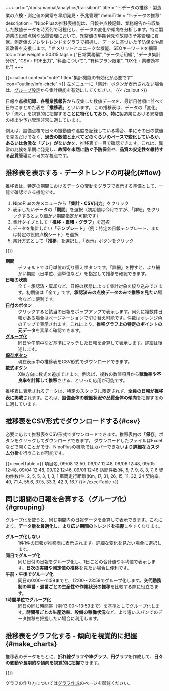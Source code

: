 +++
url = "/docs/manual/analytics/transition/"
title = "📉データの推移 - 製造業の点検・測定値の異常を早期発見・予兆管理" 
menuTitle = "📉データの推移"
description = "NipoPlusの推移表機能は、日報や点検記録、業務報告から収集した数値データを時系列で可視化し、データの変化や傾向を分析します。特に製造業の設備点検や品質管理において、異常値の早期発見や故障の予兆管理に貢献。測定値のブレやトレンドをグラフで把握し、データに基づいた予防保全や品質改善を支援します。" # メリットとユニークな機能、SEOキーワードを網羅
toc = true
weight = 50315
tags = ["日常業務編", "データ活用編", "データ集計分析", "CSV・PDF出力", "料金について", "有料プラン限定", "DX化・業務効率化"]
+++

{{< callout context="note" title="集計機能の有効化が必要です" icon="outline/info-circle" >}}
左メニューに「集計」ボタンが表示されない場合は、[グループ設定](/docs/setup/setting-group/#optionalFunction)から集計機能を有効にしてください。
{{< /callout >}}

日報や<strong>点検記録、各種業務報告</strong>から収集した数値データを、最新日付順に並べて日毎にまとめた表を「<strong>推移表</strong>」といいます。
この推移表は、データの「変化」や「流れ」を視覚的に把握する**ことに特化しており、特に**製造業における異常値の検出や予兆管理非常に適しています。

例えば、設備点検で日々の振動値や温度を記録している場合、単にその日の数値を見るだけでなく、**過去の数値と比べてどのくらいのペースで変化しているか、あるいは急激な「ブレ」がないか**を、推移表で一目で確認できます。これは、異常の兆候を早期に発見し、**故障を未然に防ぐ予防保全**や、**品質の安定性を維持する品質管理**に不可欠な視点です。

## 推移表を表示する - データトレンドの可視化{#flow}

推移表は、特定の期間におけるデータの変動をグラフで表示する準備として、一覧で確認できる機能です。

1.  NipoPlusの左メニューから「<strong>集計・CSV出力</strong>」をクリック
2.  表示したいデータの「<strong>期間</strong>」を選択（初期値は今月ですが、「詳細」をクリックするとより細かい期間指定が可能です）
3.  集計タイプとして「<strong>推移・累積・グラフ</strong>」を選択
4.  データを集計したい「<strong>テンプレート</strong>」（例：特定の日報テンプレート、または特定の設備点検シート）を選択
5.  集計方式として「<strong>推移</strong>」を選択し、「表示」ボタンをクリック

{{<iTablet filename="img/flow" msg="推移表は、生産数の日々の変動、設備点検の測定値の推移、品質管理における不良率の傾向など、データの流れや異常な値を見つけるのに適しています" alice="pc">}}

<dl class="basic">
<dt><strong>期間</strong></dt>
<dd>デフォルトでは月単位の切り替えボタンです。「詳細」を押すと、より細かい期間（日単位、週単位など）を指定して推移を確認できます。</dd>
<dt><strong>日報の状態</strong></dt>
<dd>全て・承認済・棄却など、日報の状態によって集計対象を絞り込みできます。初期値は「全て」です。<strong>承認済みの点検データのみで推移を見たい</strong>場合などに便利です。</dd>
<dt><strong>日付のボタン</strong></dt>
<dd>クリックすると該当の日報をポップアップで表示します。同列に複数件日報がある場合はページネーションで切り替え可能です。件数はオレンジ色のチップで表示されます。これにより、<strong>推移グラフ上の特定のポイントの元データ</strong>を素早く確認できます。</dd>
<dt><a href="#grouping"><strong>グループ化</strong></a></dt>
<dd>同日や午前中など基準にマッチした日報を合算して表示します。詳細は後述します。</dd>
<dt><a href="#csv"><strong>保存ボタン</strong></a></dt>
<dd>現在表示中の推移表をCSV形式でダウンロードできます。</dd>
<dt><strong>数式ボタン</strong></dt>
<dd>X軸方向に数式を追加できます。例えば、複数の数値項目から<strong>稼働率や不良率を計算して推移</strong>させる、といった応用が可能です。</dd>
</dl>

推移表に表示されるデータは、特定のスタッフに限定されず、**全員の日報が推移表に掲載**されます。これは、<strong>設備全体の稼働状況や品質全体の傾向</strong>を把握するのに適しています。

## 推移表をCSV形式でダウンロードする{#csv}

必要に応じて推移表をCSV形式でダウンロードできます。推移表内の「<strong>保存</strong>」ボタンをクリックしてダウンロードできます。
ダウンロードしたファイルはExcelなどで開くことができ、NipoPlusの機能ではカバーできない**より詳細なカスタム分析**を行うことが可能です。

{{< excelTable >}}
項目名, 09/08 12:50, 09/07 12:48, 09/06 12:48, 09/05 12:48, 09/04 12:48, 09/02 12:46, 09/01 12:46
訪問件数(件, 5, 7, 9, 8, 3, 7, 6
契約件数(件, 2, 5, 5, 3, 1, 3, 1
車両走行距離(Km, 17, 31, 26, 15, 11, 32, 24
契約率, 40, 71.4, 55.6, 37.5, 33.3, 42.9, 16.7
{{< /excelTable >}}

## 同じ期間の日報を合算する（グループ化）{#grouping}

グループ化を使うと、同じ期間内の日報データを合算して表示できます。これにより、**データ量を最適化し、より広い期間のトレンドを把握**しやすくなります。

<dl class="basic">
<dt><strong>グループ化しない</strong></dt>
<dd>1件1件の日報が推移表に表示されます。詳細な変化を見たい場合に選択します。</dd>
<dt><strong>同日でグループ化</strong></dt>
<dd>同じ日付の日報をグループ化し、1日ごとの合計値や平均値で表示します。<strong>日次の実績や測定値の推移</strong>を見たい場合に便利です。</dd>
<dt><strong>午前・午後でグループ化</strong></dt>
<dd>同日の0:00〜11:59までと、12:00〜23:59でグループ化します。<strong>交代勤務制の早番・遅番ごとの生産性や作業状況の推移</strong>を比較する際に役立ちます。</dd>
<dt><strong>1時間単位でグループ化</strong></dt>
<dd>同日の同じ時間帯（例:13:00〜13:59まで）を基準としてグループ化します。<strong>時間帯ごとの生産効率、設備の稼働状況</strong>など、より短いスパンでのデータ推移を把握したい場合に利用します。</dd>
</dl>

## 推移表をグラフ化する - 傾向を視覚的に把握{#make_charts}

推移表のデータをもとに、<strong>折れ線グラフや棒グラフ、円グラフ</strong>を作成して、<strong>日々の変動や長期的な傾向を視覚的に把握</strong>できます。

{{<iTablet filename="img/linecharts" msg="グラフ化すれば、製品の不良率が上昇傾向にある、設備の振動値が安定している、といったデータの傾向がすぐに分かります。異常の早期発見に役立ちます" alice="ok">}}

グラフの作り方については[グラフ作成](/docs/manual/analytics/chart/)のページを御覧ください。
